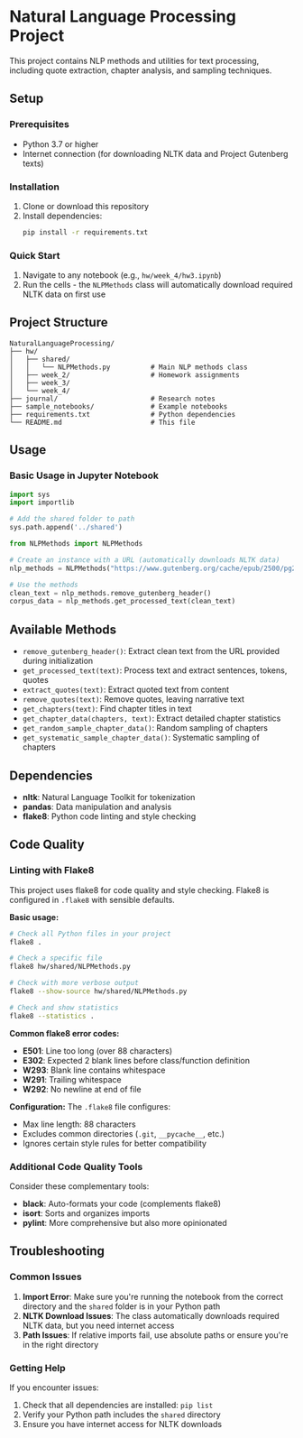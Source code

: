 # Natural Language Processing Project

This project contains NLP methods and utilities for text processing, including quote extraction, chapter analysis, and sampling techniques.

## Setup

### Prerequisites
- Python 3.7 or higher
- Internet connection (for downloading NLTK data and Project Gutenberg texts)

### Installation

1. Clone or download this repository
2. Install dependencies:
   ```bash
   pip install -r requirements.txt
   ```

### Quick Start

1. Navigate to any notebook (e.g., `hw/week_4/hw3.ipynb`)
2. Run the cells - the `NLPMethods` class will automatically download required NLTK data on first use

## Project Structure

```
NaturalLanguageProcessing/
├── hw/
│   ├── shared/
│   │   └── NLPMethods.py          # Main NLP methods class
│   ├── week_2/                    # Homework assignments
│   ├── week_3/
│   └── week_4/
├── journal/                       # Research notes
├── sample_notebooks/              # Example notebooks
├── requirements.txt               # Python dependencies
└── README.md                      # This file
```

## Usage

### Basic Usage in Jupyter Notebook

```python
import sys
import importlib

# Add the shared folder to path
sys.path.append('../shared')

from NLPMethods import NLPMethods

# Create an instance with a URL (automatically downloads NLTK data)
nlp_methods = NLPMethods("https://www.gutenberg.org/cache/epub/2500/pg2500.txt")

# Use the methods
clean_text = nlp_methods.remove_gutenberg_header()
corpus_data = nlp_methods.get_processed_text(clean_text)
```

## Available Methods

- `remove_gutenberg_header()`: Extract clean text from the URL provided during initialization
- `get_processed_text(text)`: Process text and extract sentences, tokens, quotes
- `extract_quotes(text)`: Extract quoted text from content
- `remove_quotes(text)`: Remove quotes, leaving narrative text
- `get_chapters(text)`: Find chapter titles in text
- `get_chapter_data(chapters, text)`: Extract detailed chapter statistics
- `get_random_sample_chapter_data()`: Random sampling of chapters
- `get_systematic_sample_chapter_data()`: Systematic sampling of chapters

## Dependencies

- **nltk**: Natural Language Toolkit for tokenization
- **pandas**: Data manipulation and analysis
- **flake8**: Python code linting and style checking

## Code Quality

### Linting with Flake8

This project uses flake8 for code quality and style checking. Flake8 is configured in `.flake8` with sensible defaults.

**Basic usage:**
```bash
# Check all Python files in your project
flake8 .

# Check a specific file
flake8 hw/shared/NLPMethods.py

# Check with more verbose output
flake8 --show-source hw/shared/NLPMethods.py

# Check and show statistics
flake8 --statistics .
```

**Common flake8 error codes:**
- **E501**: Line too long (over 88 characters)
- **E302**: Expected 2 blank lines before class/function definition
- **W293**: Blank line contains whitespace
- **W291**: Trailing whitespace
- **W292**: No newline at end of file

**Configuration:**
The `.flake8` file configures:
- Max line length: 88 characters
- Excludes common directories (`.git`, `__pycache__`, etc.)
- Ignores certain style rules for better compatibility

### Additional Code Quality Tools

Consider these complementary tools:
- **black**: Auto-formats your code (complements flake8)
- **isort**: Sorts and organizes imports
- **pylint**: More comprehensive but also more opinionated

## Troubleshooting

### Common Issues

1. **Import Error**: Make sure you're running the notebook from the correct directory and the `shared` folder is in your Python path
2. **NLTK Download Issues**: The class automatically downloads required NLTK data, but you need internet access
3. **Path Issues**: If relative imports fail, use absolute paths or ensure you're in the right directory

### Getting Help

If you encounter issues:
1. Check that all dependencies are installed: `pip list`
2. Verify your Python path includes the `shared` directory
3. Ensure you have internet access for NLTK downloads
